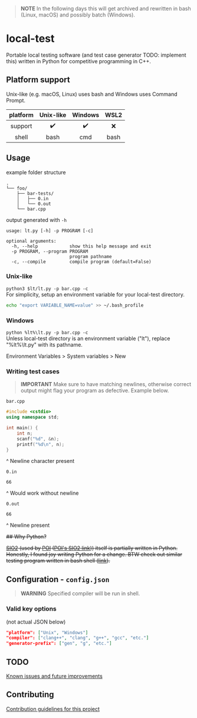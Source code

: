 > **NOTE**
> In the following days this will get archived and rewritten in bash (Linux, macOS) and possibly batch (Windows).

# local-test

Portable local testing software (and test case generator TODO: implement this) written in Python for competitive programming in C++.

## Platform support

Unix-like (e.g. macOS, Linux) uses bash and Windows uses Command Prompt.

| platform | Unix-like | Windows | WSL2 |
|:---:|:---:|:---:|:---:|
| support | :heavy_check_mark: | :heavy_check_mark: | :x: |
| shell | bash | cmd | bash |

## Usage

example folder structure
```
.
└── foo/
    ├── bar-tests/
    │   ├── 0.in
    │   └── 0.out
    └── bar.cpp
```

output generated with ```-h```
```
usage: lt.py [-h] -p PROGRAM [-c]

optional arguments:
  -h, --help            show this help message and exit
  -p PROGRAM, --program PROGRAM
                        program pathname
  -c, --compile         compile program (default=False)
```

### Unix-like
```python3 $lt/lt.py -p bar.cpp -c```\
For simplicity, setup an environment variable for your local-test directory.

```bash
echo "export VARIABLE_NAME=value" >> ~/.bash_profile
```

### Windows
```python %lt%\lt.py -p bar.cpp -c```\
Unless local-test directory is an environment variable ("lt"), replace "%lt%\lt.py" with its pathname.

Environment Variables > System variables > New

### Writing test cases

> **IMPORTANT**
> Make sure to have matching newlines, otherwise correct output might flag your program as defective. Example below.

```bar.cpp```
```cpp
#include <cstdio>
using namespace std;

int main() {
    int n;
    scanf("%d", &n);
    printf("%d\n", n);
}
```

^ Newline character present

```0.in```
```
66

```

^ Would work without newline

```0.out```
```
66

```

^ Newline present

<strike>
## Why Python?

[SIO2](https://github.com/sio2project) (used by [POI](https://oi.edu.pl) ([POI's SIO2 link](https://sio2.mimuw.edu.pl/))) itself is partially written in Python. Honestly, I found joy writing Python for a change.
BTW check out similar testing program written in bash shell ([link](https://example.com)).
</strike>

## Configuration - ```config.json```

> **WARNING**
> Specified compiler will be run in shell.

### Valid key options

(not actual JSON below)

```json
"platform": ["Unix", "Windows"]
"compiler": ["clang++", "clang", "g++", "gcc", "etc."]
"generator-prefix": ["gen", "g", "etc."]
```

## TODO

[Known issues and future improvements](docs/TODO.md)

## Contributing

[Contribution guidelines for this project](docs/CONTRIBUTING.md)